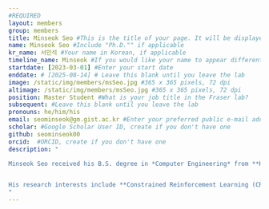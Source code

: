 ```yaml
---
#REQUIRED
layout: members
group: members
title: Minseok Seo #This is the title of your page. It will be displayed in the navigation bar and on the page itself.
name: Minseok Seo #Include "Ph.D."" if applicable
kr_name: 서민석 #Your name in Korean, if applicable
timeline_name: Minseok #If you would like your name to appear differently on the Lab timeline, fill out this line.
startdate: [2023-03-01] #Enter your start date
enddate: # [2025-08-14] # Leave this blank until you leave the lab
image: /static/img/members/msSeo.jpg #365 x 365 pixels, 72 dpi
altimage: /static/img/members/msSeo.jpg #365 x 365 pixels, 72 dpi
position: Master Student #What is your job title in the Fraser lab?
subsequent: #Leave this blank until you leave the lab
pronouns: he/him/his
email: seominseok@gm.gist.ac.kr #Enter your preferred public e-mail address
scholar: #Google Scholar User ID, create if you don't have one
github: seominseok00
orcid:  #ORCID, create if you don't have one
description: "

Minseok Seo received his B.S. degree in *Computer Engineering* from **Hanbat National University** and is currently pursuing an M.S. degree at the *AI Graduate School* of the **Gwangju Institute of Science and Technology (GIST)**.


His research interests include **Constrained Reinforcement Learning (CRL)**, especially in guaranteeing state-wise safety.
"
---
```


